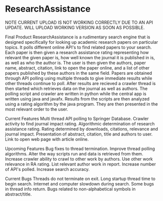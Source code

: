 # ResearchAssistance

NOTE CURRENT UPLOAD IS NOT WORKING CORRECTLY DUE TO AN API UPDATE. WILL UPLOAD WORKING VERSION AS SOON AS POSSIBLE.

Final Product
ResearchAssistance is a rudimentary search engine that is designed specifically for looking up academic research papers on particular
topics. It polls different online API's to find related papers to your search. Each paper is then given a research assistance rating
representing how relevant the given paper is, how well known the journal it is published in is, as well as who the author is. The user
is then given the authors, paper name, abstract, citation, link to open the paper online, and a list of other papers published by these
authors in the same field. Papers are obtained through API polling using multiple threads to give immediate results while other threads
continue to poll. After results are recieved a crawler thread is then started which retrieves data on the journal as well as authors.
The polling script and crawler are written in python while the central app is written using java and javafx. Results from the scripts
are then analyzed using a rating algorithm by the java program. They are then presented in the most relevant order to the user.

Current Features
Multi thread API polling to Springer Database.
Crawler activity to find journal impact rating.
Algorithmic determination of research assistance rating.
Rating determined by downloads, citations, relevance and journal impact.
Presentation of abstract, citation, title and authors to user.
Link to open web page with article online.

Upcoming Features
Bug fixes to thread termination.
Improve thread polling algorithms.
Alter the way scripts run and data is retrieved from them.
Increase crawler ability to crawl to other work by authors.
Use other work relevance in RA rating.
List relevant author work in report.
Increase number of API's polled.
Increase search accuracy.

Current Bugs
Threads do not terminate on exit.
Long startup thread time to begin search.
Internet and computer slowdown during search.
Some bugs in thread info return.
Bugs related to non-alphabetical symbols in abstract/title.
